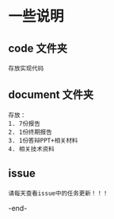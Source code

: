 # 一些说明

## code 文件夹
    存放实现代码
    
## document 文件夹
    存放：
    1. 7份报告
    2. 1份终期报告
    3. 1份答辩PPT+相关材料
    4. 相关技术资料

## issue
    请每天查看issue中的任务更新！！！
    
-end-